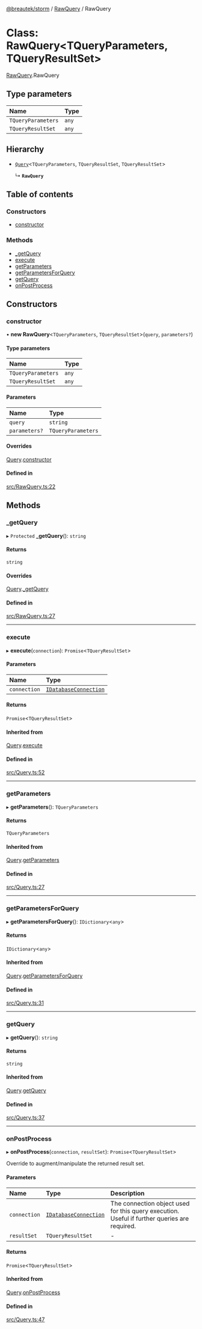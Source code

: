 [@breautek/storm](../README.md) / [RawQuery](../modules/RawQuery.md) / RawQuery

# Class: RawQuery<TQueryParameters, TQueryResultSet\>

[RawQuery](../modules/RawQuery.md).RawQuery

## Type parameters

| Name | Type |
| :------ | :------ |
| `TQueryParameters` | `any` |
| `TQueryResultSet` | `any` |

## Hierarchy

- [`Query`](Query.Query-1.md)<`TQueryParameters`, `TQueryResultSet`, `TQueryResultSet`\>

  ↳ **`RawQuery`**

## Table of contents

### Constructors

- [constructor](RawQuery.RawQuery-1.md#constructor)

### Methods

- [\_getQuery](RawQuery.RawQuery-1.md#_getquery)
- [execute](RawQuery.RawQuery-1.md#execute)
- [getParameters](RawQuery.RawQuery-1.md#getparameters)
- [getParametersForQuery](RawQuery.RawQuery-1.md#getparametersforquery)
- [getQuery](RawQuery.RawQuery-1.md#getquery)
- [onPostProcess](RawQuery.RawQuery-1.md#onpostprocess)

## Constructors

### constructor

• **new RawQuery**<`TQueryParameters`, `TQueryResultSet`\>(`query`, `parameters?`)

#### Type parameters

| Name | Type |
| :------ | :------ |
| `TQueryParameters` | `any` |
| `TQueryResultSet` | `any` |

#### Parameters

| Name | Type |
| :------ | :------ |
| `query` | `string` |
| `parameters?` | `TQueryParameters` |

#### Overrides

[Query](Query.Query-1.md).[constructor](Query.Query-1.md#constructor)

#### Defined in

[src/RawQuery.ts:22](https://github.com/breautek/storm/blob/7b25240/src/RawQuery.ts#L22)

## Methods

### \_getQuery

▸ `Protected` **_getQuery**(): `string`

#### Returns

`string`

#### Overrides

[Query](Query.Query-1.md).[_getQuery](Query.Query-1.md#_getquery)

#### Defined in

[src/RawQuery.ts:27](https://github.com/breautek/storm/blob/7b25240/src/RawQuery.ts#L27)

___

### execute

▸ **execute**(`connection`): `Promise`<`TQueryResultSet`\>

#### Parameters

| Name | Type |
| :------ | :------ |
| `connection` | [`IDatabaseConnection`](../interfaces/IDatabaseConnection.IDatabaseConnection-1.md) |

#### Returns

`Promise`<`TQueryResultSet`\>

#### Inherited from

[Query](Query.Query-1.md).[execute](Query.Query-1.md#execute)

#### Defined in

[src/Query.ts:52](https://github.com/breautek/storm/blob/7b25240/src/Query.ts#L52)

___

### getParameters

▸ **getParameters**(): `TQueryParameters`

#### Returns

`TQueryParameters`

#### Inherited from

[Query](Query.Query-1.md).[getParameters](Query.Query-1.md#getparameters)

#### Defined in

[src/Query.ts:27](https://github.com/breautek/storm/blob/7b25240/src/Query.ts#L27)

___

### getParametersForQuery

▸ **getParametersForQuery**(): `IDictionary`<`any`\>

#### Returns

`IDictionary`<`any`\>

#### Inherited from

[Query](Query.Query-1.md).[getParametersForQuery](Query.Query-1.md#getparametersforquery)

#### Defined in

[src/Query.ts:31](https://github.com/breautek/storm/blob/7b25240/src/Query.ts#L31)

___

### getQuery

▸ **getQuery**(): `string`

#### Returns

`string`

#### Inherited from

[Query](Query.Query-1.md).[getQuery](Query.Query-1.md#getquery)

#### Defined in

[src/Query.ts:37](https://github.com/breautek/storm/blob/7b25240/src/Query.ts#L37)

___

### onPostProcess

▸ **onPostProcess**(`connection`, `resultSet`): `Promise`<`TQueryResultSet`\>

Override to augment/manipulate the returned result set.

#### Parameters

| Name | Type | Description |
| :------ | :------ | :------ |
| `connection` | [`IDatabaseConnection`](../interfaces/IDatabaseConnection.IDatabaseConnection-1.md) | The connection object used for this query execution. Useful if further queries are required. |
| `resultSet` | `TQueryResultSet` | - |

#### Returns

`Promise`<`TQueryResultSet`\>

#### Inherited from

[Query](Query.Query-1.md).[onPostProcess](Query.Query-1.md#onpostprocess)

#### Defined in

[src/Query.ts:47](https://github.com/breautek/storm/blob/7b25240/src/Query.ts#L47)
